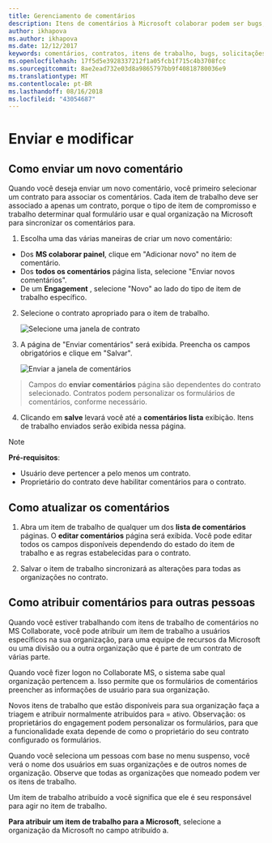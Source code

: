 ```yaml
---
title: Gerenciamento de comentários
description: Itens de comentários à Microsoft colaborar podem ser bugs, solicitações de recursos ou todas as tarefas associadas com um contrato. Formulários de comentários podem ser personalizados com base em cada contrato.
author: ikhapova
ms.author: ikhapova
ms.date: 12/12/2017
keywords: comentários, contratos, itens de trabalho, bugs, solicitações de recursos, permissões colaborar, Microsoft Connect, SysDev bugs, bugs de centro de desenvolvimento
ms.openlocfilehash: 17f5d5e3928337212f1a05fcb1f715c4b3708fcc
ms.sourcegitcommit: 8ae2ead732e03d8a9865797bb9f40818780036e9
ms.translationtype: MT
ms.contentlocale: pt-BR
ms.lasthandoff: 08/16/2018
ms.locfileid: "43054687"
---
```

# <a name="submit-and-modify"></a>Enviar e modificar

## <a name="how-to-submit-new-feedback"></a>Como enviar um novo comentário

Quando você deseja enviar um novo comentário, você primeiro selecionar um contrato para associar os comentários. Cada item de trabalho deve ser associado a apenas um contrato, porque o tipo de item de compromisso e trabalho determinar qual formulário usar e qual organização na Microsoft para sincronizar os comentários para.

1.  Escolha uma das várias maneiras de criar um novo comentário:
- Dos **MS colaborar painel**, clique em "Adicionar novo" no item de comentário.
- Dos **todos os comentários** página lista, selecione "Enviar novos comentários".
- De um **Engagement** , selecione "Novo" ao lado do tipo de item de trabalho específico.

2.  Selecione o contrato apropriado para o item de trabalho.

    ![Selecione uma janela de contrato](images/select-engagement.png)

3.  A página de "Enviar comentários" será exibida. Preencha os campos obrigatórios e clique em "Salvar".

    ![Enviar a janela de comentários](images/submit-feedback.png)

> Campos do **enviar comentários** página são dependentes do contrato selecionado. Contratos podem personalizar os formulários de comentários, conforme necessário.
 
4.  Clicando em **salve** levará você até a **comentários lista** exibição. Itens de trabalho enviados serão exibida nessa página. 

> [!NOTE]
> **Pré-requisitos**: 
> * Usuário deve pertencer a pelo menos um contrato. 
> * Proprietário do contrato deve habilitar comentários para o contrato.


## <a name="how-to-update-feedback"></a>Como atualizar os comentários

1. Abra um item de trabalho de qualquer um dos **lista de comentários** páginas. O **editar comentários** página será exibida. Você pode editar todos os campos disponíveis dependendo do estado do item de trabalho e as regras estabelecidas para o contrato.

2. Salvar o item de trabalho sincronizará as alterações para todas as organizações no contrato.

## <a name="how-to-assign-feedback-to-others"></a>Como atribuir comentários para outras pessoas

Quando você estiver trabalhando com itens de trabalho de comentários no MS Collaborate, você pode atribuir um item de trabalho a usuários específicos na sua organização, para uma equipe de recursos da Microsoft ou uma divisão ou a outra organização que é parte de um contrato de várias parte.

Quando você fizer logon no Collaborate MS, o sistema sabe qual organização pertencem a.  Isso permite que os formulários de comentários preencher as informações de usuário para sua organização.

Novos itens de trabalho que estão disponíveis para sua organização faça a triagem e atribuir normalmente atribuídos para = ativo.  Observação: os proprietários do engagement podem personalizar os formulários, para que a funcionalidade exata depende de como o proprietário do seu contrato configurado os formulários.

Quando você seleciona um pessoas com base no menu suspenso, você verá o nome dos usuários em suas organizações e de outros nomes de organização.  Observe que todas as organizações que nomeado podem ver os itens de trabalho.

Um item de trabalho atribuído a você significa que ele é seu responsável para agir no item de trabalho.

**Para atribuir um item de trabalho para a Microsoft**, selecione a organização da Microsoft no campo atribuído a.
